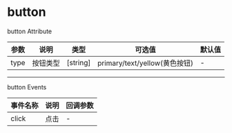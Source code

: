 # button
button Attribute

参数 | 说明 | 类型 | 可选值 | 默认值
---|---|---|---|---
type | 按钮类型 | [string] | primary/text/yellow(黄色按钮) | -

---
button Events

事件名称 | 说明 | 回调参数
---|---|---
click | 点击 | -

